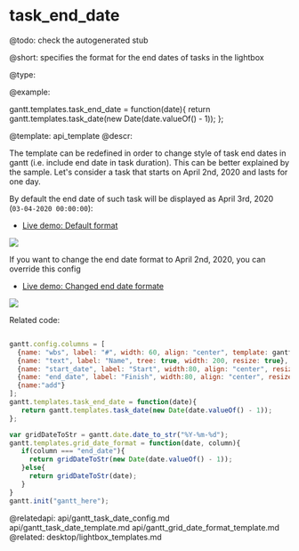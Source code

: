 task_end_date
=============

@todo:
	check the autogenerated stub


@short:
	specifies the format for the end dates of tasks in the lightbox

@type:

@example:

gantt.templates.task_end_date = function(date){
   return gantt.templates.task_date(new Date(date.valueOf() - 1)); 
};

@template:	api_template
@descr:

The template can be redefined in order to change style of task end dates in gantt (i.e. include end date in task duration).
This can be better explained by the sample.
Let's consider a task that starts on April 2nd, 2020 and lasts for one day.

By default the end date of such task will be displayed as April 3rd, 2020 (`03-04-2020 00:00:00`):

- [Live demo: Default format](https://snippet.dhtmlx.com/aa51b6736)

<img  src="api/task_end_date_template_default.png"/>


If you want to change the end date format to April 2nd, 2020, you can override this config

- [Live demo: Changed end date formate](https://snippet.dhtmlx.com/f7fc00930)

<img  src="api/task_end_date_template.png"/>

Related code:

~~~js

gantt.config.columns = [
  {name: "wbs", label: "#", width: 60, align: "center", template: gantt.getWBSCode},
  {name: "text", label: "Name", tree: true, width: 200, resize: true},
  {name: "start_date", label: "Start", width:80, align: "center", resize: true},
  {name: "end_date", label: "Finish", width:80, align: "center", resize: true},	
  {name:"add"}
];
gantt.templates.task_end_date = function(date){
   return gantt.templates.task_date(new Date(date.valueOf() - 1)); 
};

var gridDateToStr = gantt.date.date_to_str("%Y-%m-%d");
gantt.templates.grid_date_format = function(date, column){
   if(column === "end_date"){
     return gridDateToStr(new Date(date.valueOf() - 1)); 
   }else{
     return gridDateToStr(date); 
   }
}
gantt.init("gantt_here");

~~~


@relatedapi:
	api/gantt_task_date_config.md
    api/gantt_task_date_template.md
    api/gantt_grid_date_format_template.md
@related:
	desktop/lightbox_templates.md